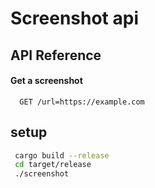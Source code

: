 
# Screenshot api 
## API Reference

#### Get a screenshot

```http
  GET /url=https://example.com
```






## setup



```bash
 cargo build --release 
 cd target/release
 ./screenshot
```
    
